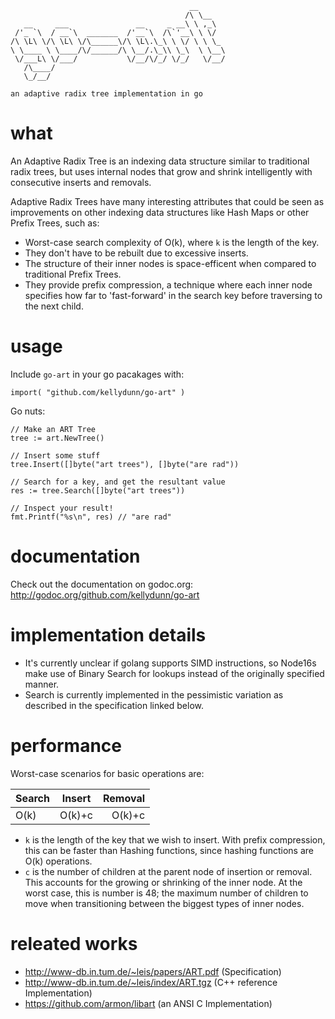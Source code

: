 ```
                                        __      
                                       /\ \__   
   __     ___               __     _ __\ \ ,_\  
 /'_ `\  / __`\  _______  /'__`\  /\`'__\ \ \/  
/\ \L\ \/\ \L\ \/\______\/\ \L\.\_\ \ \/ \ \ \_ 
\ \____ \ \____/\/______/\ \__/.\_\\ \_\  \ \__\
 \/___L\ \/___/           \/__/\/_/ \/_/   \/__/
   /\____/                                      
   \_/__/                                       

an adaptive radix tree implementation in go
```
# what

An Adaptive Radix Tree is an indexing data structure similar to traditional radix trees, but uses internal nodes that grow and shrink intelligently with consecutive inserts and removals.

Adaptive Radix Trees have many interesting attributes that could be seen as improvements on other indexing data structures like Hash Maps or other Prefix Trees, such as:

  - Worst-case search complexity of O(k), where `k` is the length of the key.
  - They don't have to be rebuilt due to excessive inserts.
  - The structure of their inner nodes is space-efficent when compared to traditional Prefix Trees.
  - They provide prefix compression, a technique where each inner node specifies how far to 'fast-forward' in the search key before traversing to the next child. 

# usage

Include `go-art` in your go pacakages with:

```
import( "github.com/kellydunn/go-art" )
```

Go nuts:

```
// Make an ART Tree
tree := art.NewTree()

// Insert some stuff
tree.Insert([]byte("art trees"), []byte("are rad"))

// Search for a key, and get the resultant value
res := tree.Search([]byte("art trees"))

// Inspect your result!
fmt.Printf("%s\n", res) // "are rad"
```

# documentation

Check out the documentation on godoc.org: http://godoc.org/github.com/kellydunn/go-art

# implementation details

  - It's currently unclear if golang supports SIMD instructions, so Node16s make use of Binary Search for lookups instead of the originally specified manner.
  - Search is currently implemented in the pessimistic variation as described in the specification linked below.  

# performance

Worst-case scenarios for basic operations are: 

| Search | Insert | Removal |
| ------ |:------:| -------:|
|  O(k)  | O(k)+c | O(k)+c  |

  - `k` is the length of the key that we wish to insert.  With prefix compression, this can be faster than Hashing functions, since hashing functions are O(k) operations.
  - `c` is the number of children at the parent node of insertion or removal. This accounts for the growing or shrinking of the inner node.  At the worst case, this is number is 48; the maximum number of children to move when transitioning between the biggest types of inner nodes.

# releated works

  - http://www-db.in.tum.de/~leis/papers/ART.pdf (Specification)
  - http://www-db.in.tum.de/~leis/index/ART.tgz (C++ reference Implementation)
  - https://github.com/armon/libart (an ANSI C Implementation)